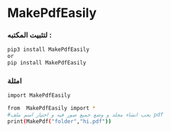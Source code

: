 # MakePdfEasily
### لتثبيت المكتبه :
```bash
pip3 install MakePdfEasily
or 
pip install MakePdfEasily
```
### امثلة

```bash
import MakePdfEasily 

from  MakePdfEasily import *
#يجب انشاء مجلد و وضع جميع صور فيه و اختيار اسم ملف pdf
print(MakePdf("folder","hi.pdf"))
```